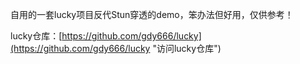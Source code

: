 自用的一套lucky项目反代Stun穿透的demo，笨办法但好用，仅供参考！

lucky仓库：[https://github.com/gdy666/lucky](https://github.com/gdy666/lucky "访问lucky仓库")
